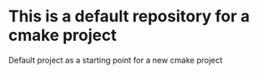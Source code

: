 # This is a default repository for a cmake project

Default project as a starting point for a new cmake project
